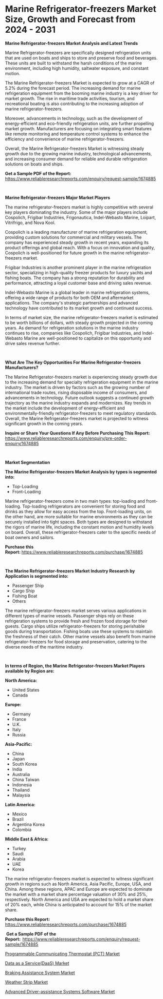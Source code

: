 <p><h1>Marine Refrigerator-freezers Market Size, Growth and Forecast from 2024 - 2031</h1></p><p><strong>Marine Refrigerator-freezers Market Analysis and Latest Trends</strong></p>
<p><p>Marine Refrigerator-freezers are specifically designed refrigeration units that are used on boats and ships to store and preserve food and beverages. These units are built to withstand the harsh conditions of the marine environment, including high humidity, saltwater exposure, and constant motion.</p><p>The Marine Refrigerator-freezers Market is expected to grow at a CAGR of 5.2% during the forecast period. The increasing demand for marine refrigeration equipment from the booming marine industry is a key driver for market growth. The rise in maritime trade activities, tourism, and recreational boating is also contributing to the increasing adoption of marine refrigerator-freezers.</p><p>Moreover, advancements in technology, such as the development of energy-efficient and eco-friendly refrigeration units, are further propelling market growth. Manufacturers are focusing on integrating smart features like remote monitoring and temperature control systems to enhance the efficiency and convenience of marine refrigerator-freezers.</p><p>Overall, the Marine Refrigerator-freezers Market is witnessing steady growth due to the growing marine industry, technological advancements, and increasing consumer demand for reliable and durable refrigeration solutions on boats and ships.</p></p>
<p><strong>Get a Sample PDF of the Report:&nbsp;</strong> <a href="https://www.reliableresearchreports.com/enquiry/request-sample/1674885">https://www.reliableresearchreports.com/enquiry/request-sample/1674885</a></p>
<p>&nbsp;</p>
<p><strong>Marine Refrigerator-freezers Major Market Players</strong></p>
<p><p>The marine refrigerator-freezers market is highly competitive with several key players dominating the industry. Some of the major players include Cospolich, Frigibar Industries, Frigonautica, Indel-Webasto Marine, Loipart, Vitrifrigo, and Nova Kool.</p><p>Cospolich is a leading manufacturer of marine refrigeration equipment, providing custom solutions for commercial and military vessels. The company has experienced steady growth in recent years, expanding its product offerings and global reach. With a focus on innovation and quality, Cospolich is well-positioned for future growth in the marine refrigerator-freezers market.</p><p>Frigibar Industries is another prominent player in the marine refrigeration sector, specializing in high-quality freezer products for luxury yachts and fishing boats. The company has a strong reputation for durability and performance, attracting a loyal customer base and driving sales revenue.</p><p>Indel-Webasto Marine is a global leader in marine refrigeration systems, offering a wide range of products for both OEM and aftermarket applications. The company's strategic partnerships and advanced technology have contributed to its market growth and continued success.</p><p>In terms of market size, the marine refrigerator-freezers market is estimated to be worth billions of dollars, with steady growth projected in the coming years. As demand for refrigeration solutions in the marine industry continues to rise, companies like Cospolich, Frigibar Industries, and Indel-Webasto Marine are well-positioned to capitalize on this opportunity and drive sales revenue further.</p></p>
<p>&nbsp;</p>
<p><strong>What Are The Key Opportunities For Marine Refrigerator-freezers Manufacturers?</strong></p>
<p><p>The Marine Refrigerator-freezers market is experiencing steady growth due to the increasing demand for specialty refrigeration equipment in the marine industry. The market is driven by factors such as the growing number of international trade routes, rising disposable income of consumers, and advancements in technology. Future outlook suggests a continued growth trajectory as the marine industry expands and modernizes. Key trends in the market include the development of energy-efficient and environmentally-friendly refrigerator-freezers to meet regulatory standards. Overall, the Marine Refrigerator-freezers market is projected to witness significant growth in the coming years.</p></p>
<p><strong>Inquire or Share Your Questions If Any Before Purchasing This Report:</strong> <a href="https://www.reliableresearchreports.com/enquiry/pre-order-enquiry/1674885">https://www.reliableresearchreports.com/enquiry/pre-order-enquiry/1674885</a></p>
<p>&nbsp;</p>
<p><strong>Market Segmentation</strong></p>
<p><strong>The Marine Refrigerator-freezers Market Analysis by types is segmented into:</strong></p>
<p><ul><li>Top-Loading</li><li>Front-Loading</li></ul></p>
<p><p>Marine refrigerator-freezers come in two main types: top-loading and front-loading. Top-loading refrigerators are convenient for storing food and drinks as they allow for easy access from the top. Front-loading units, on the other hand, are more suitable for marine environments as they can be securely installed into tight spaces. Both types are designed to withstand the rigors of marine life, including the constant motion and humidity levels on board. Overall, these refrigerator-freezers cater to the specific needs of boat owners and sailors.</p></p>
<p><strong>Purchase this Report:&nbsp;</strong><a href="https://www.reliableresearchreports.com/purchase/1674885">https://www.reliableresearchreports.com/purchase/1674885</a></p>
<p>&nbsp;</p>
<p><strong>The Marine Refrigerator-freezers Market Industry Research by Application is segmented into:</strong></p>
<p><ul><li>Passenger Ship</li><li>Cargo Ship</li><li>Fishing Boat</li><li>Others</li></ul></p>
<p><p>The marine refrigerator-freezers market serves various applications in different types of marine vessels. Passenger ships rely on these refrigeration systems to provide fresh and frozen food storage for their guests. Cargo ships utilize refrigerator-freezers for storing perishable goods during transportation. Fishing boats use these systems to maintain the freshness of their catch. Other marine vessels also benefit from marine refrigerator-freezers for food storage and preservation, catering to the diverse needs of the maritime industry.</p></p>
<p>&nbsp;</p>
<p><strong>In terms of Region, the Marine Refrigerator-freezers Market Players available by Region are:</strong></p>
<p>
    <p> <strong> North America: </strong>
        <ul>
            <li>United States</li>
            <li>Canada</li>
        </ul>
        </p> 
    <p> <strong> Europe: </strong>
        <ul>
            <li>Germany</li>
            <li>France</li>
            <li>U.K.</li>
            <li>Italy</li>
            <li>Russia</li>
        </ul>
        </p> 
    <p> <strong> Asia-Pacific: </strong>
        <ul>
            <li>China</li>
            <li>Japan</li>
            <li>South Korea</li>
            <li>India</li>
            <li>Australia</li>
            <li>China Taiwan</li>
            <li>Indonesia</li>
            <li>Thailand</li>
            <li>Malaysia</li>
        </ul>
        </p> 
    <p> <strong> Latin America: </strong>
        <ul>
            <li>Mexico</li>
            <li>Brazil</li>
            <li>Argentina Korea</li>
            <li>Colombia</li>
        </ul>
        </p> 
    <p> <strong> Middle East & Africa: </strong>
        <ul>
            <li>Turkey</li>
            <li>Saudi</li>
            <li>Arabia</li>
            <li>UAE</li>
            <li>Korea</li>
        </ul>
    </p>
    </p>
<p><p>The marine refrigerator-freezers market is expected to witness significant growth in regions such as North America, Asia Pacific, Europe, USA, and China. Among these regions, APAC and Europe are expected to dominate the market with a market share percentage valuation of 30% and 25%, respectively. North America and USA are expected to hold a market share of 20% each, while China is anticipated to account for 15% of the market share.</p></p>
<p><strong>Purchase this Report: </strong><a href="https://www.reliableresearchreports.com/purchase/1674885">https://www.reliableresearchreports.com/purchase/1674885</a></p>
<p>&nbsp;<strong>Get a Sample PDF of the Report:&nbsp;&nbsp;</strong><a href="https://www.reliableresearchreports.com/enquiry/request-sample/1674885">https://www.reliableresearchreports.com/enquiry/request-sample/1674885</a></p>
<p><strong></strong></p>
<p><p><a href="https://github.com/pjcfca/Market-Research-Report-List-1/blob/main/programmable-communicating-thermostat-pct-market.md">Programmable Communicating Thermostat (PCT) Market</a></p><p><a href="https://medium.com/@merrittrice2023/data-as-a-service-daas-market-share-evolution-and-market-growth-trends-2024-2031-c6168cb53389">Data as a Service(DaaS) Market</a></p><p><a href="https://issuu.com/reportprime-2/docs/braking-assistance-system-market-size-2030.pptx">Braking Assistance System Market</a></p><p><a href="https://github.com/wusalecollins540tpqoz/Market-Research-Report-List-1/blob/main/weather-strip-market.md">Weather Strip Market</a></p><p><a href="https://medium.com/@merrittrice2023/advanced-driver-assistance-systems-software-market-insights-into-market-cagr-market-trends-and-062949804c40">Advanced Driver-assistance Systems Software Market</a></p></p>